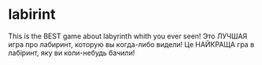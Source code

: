 # labirint
This is the BEST game about labyrinth whith you ever seen!
Это ЛУЧШАЯ игра про лабиринт, которую вы когда-либо видели!
Це НАЙКРАЩА гра в лабіринт, яку ви коли-небудь бачили!
